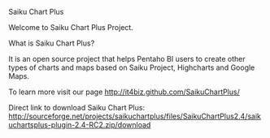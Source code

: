 Saiku Chart Plus

Welcome to Saiku Chart Plus Project.

What is Saiku Chart Plus? 

It is an open source project that helps Pentaho BI users to create other types of charts and maps based on Saiku Project, Highcharts and Google Maps.

To learn more visit our page http://it4biz.github.com/SaikuChartPlus/

Direct link to download Saiku Chart Plus:
http://sourceforge.net/projects/saikuchartplus/files/SaikuChartPlus2.4/saikuchartsplus-plugin-2.4-RC2.zip/download

